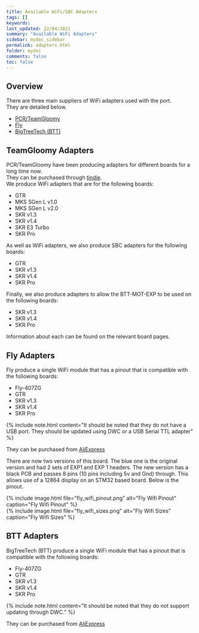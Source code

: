 ```yaml
---
title: Available WiFi/SBC Adapters
tags: []
keywords: 
last_updated: 22/04/2021
summary: "Available WiFi Adapters"
sidebar: mydoc_sidebar
permalink: adapters.html
folder: mydoc
comments: false
toc: false
---
```


## Overview

There are three main suppliers of WiFi adapters used with the port.  
They are detailed below.  

<ul id="profileTabs" class="nav nav-tabs">
    <li class="active"><a class="noCrossRef" href="#PCR" data-toggle="tab">PCR/TeamGloomy</a></li>
    <li><a class="noCrossRef" href="#Fly" data-toggle="tab">Fly</a></li>
    <li><a class="noCrossRef" href="#BTT" data-toggle="tab">BigTreeTech (BTT)</a></li>
</ul>
  <div class="tab-content">
<div role="tabpanel" class="tab-pane active" id="PCR" markdown="1">

## TeamGloomy Adapters

PCR/TeamGloomy have been producing adapters for different boards for a long time now.  
They can be purchased through [tindie](https://www.tindie.com/stores/pcr/).  
We produce WiFi adapters that are for the following boards:

- GTR
- MKS SGen L v1.0
- MKS SGen L v2.0
- SKR v1.3
- SKR v1.4
- SKR E3 Turbo
- SKR Pro

As well as WiFi adapters, we also produce SBC adapters for the following boards:

- GTR
- SKR v1.3
- SKR v1.4
- SKR Pro

Finally, we also produce adapters to allow the BTT-MOT-EXP to be used on the following boards:

- SKR v1.3
- SKR v1.4
- SKR Pro

Information about each can be found on the relevant board pages.

</div>

<div role="tabpanel" class="tab-pane" id="Fly" markdown="1">

## Fly Adapters

Fly produce a single WiFi module that has a pinout that is compatible with the following boards:

- Fly-407ZG
- GTR
- SKR v1.3
- SKR v1.4
- SKR Pro

{% include note.html content="It should be noted that they do not have a USB port. They should be updated using DWC or a USB Serial TTL adapter" %}

They can be purchased from [AliExpress](https://www.aliexpress.com/item/1005001370540066.html)

There are now two versions of this board. The blue one is the original version and had 2 sets of EXP1 and EXP 1 headers. The new version has a black PCB and passes 8 pins (10 pins including 5v and Gnd) through. This allows use of a 12864 display on an STM32 based board. Below is the pinout.  

{% include image.html file="fly_wifi_pinout.png" alt="Fly Wifi Pinout" caption="Fly Wifi Pinout" %}  
{% include image.html file="fly_wifi_sizes.png" alt="Fly Wifi Sizes" caption="Fly Wifi Sizes" %}

</div>

<div role="tabpanel" class="tab-pane" id="BTT" markdown="1">

## BTT Adapters

BigTreeTech (BTT) produce a single WiFi module that has a pinout that is compatible with the following boards:

- Fly-407ZG
- GTR
- SKR v1.3
- SKR v1.4
- SKR Pro

{% include note.html content="It should be noted that they do not support updating through DWC." %}

They can be purchased from [AliExpress](https://www.aliexpress.com/item/4001315145042.html)

</div>

</div>